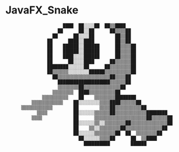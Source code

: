 # JavaFX_Snake
                                        
                          ████  ██░░░░██  ██▒▒████                            
                        ██      ██░░██      ██▒▒▒▒██                          
                      ██      ██░░░░██        ██▒▒██                          
                    ██      ████░░████        ██▒▒██                          
                    ██    ██████░░██████      ██▒▒▒▒██                        
                    ██    ██████░░██████      ██▒▒▒▒██                        
                    ██    ████░░░░██████      ██▒▒▒▒██                        
                    ██      ██░░░░████      ██▒▒▒▒▒▒██                        
                    ████████░░░░░░██      ██▒▒▒▒▒▒▒▒██                        
                    ██▒▒▒▒▒▒░░░░░░░░██████▒▒▒▒▒▒▒▒▒▒██                        
                      ██▒▒▒▒▒▒▒▒▒▒▒▒▒▒▒▒▒▒▒▒██▒▒▒▒██                          
                        ████████████████████▒▒▒▒▒▒██                          
                        ▒▒▒▒▒▒▒▒██▒▒▒▒▒▒▒▒▒▒▒▒▒▒██                            
                      ▒▒▒▒▒▒▒▒  ████▒▒▒▒▒▒▒▒▒▒██                              
                  ▒▒▒▒▒▒▒▒▒▒    ██    ▒▒▒▒▒▒▒▒████████                        
              ▒▒▒▒▒▒▒▒▒▒▒▒    ██░░░░░░░░▒▒▒▒████▒▒▒▒▒▒██                      
          ▒▒▒▒▒▒▒▒▒▒▒▒        ██        ▒▒▒▒██▒▒▒▒▒▒▒▒▒▒██                    
                ▒▒▒▒          ██░░░░░░▒▒▒▒▒▒██▒▒▒▒▒▒▒▒▒▒▒▒████████            
              ▒▒▒▒            ██      ▒▒▒▒▒▒▒▒▒▒▒▒▒▒▒▒▒▒▒▒██▒▒▒▒▒▒██          
                              ██░░░░░░▒▒░░▒▒▒▒▒▒▒▒██▒▒▒▒▒▒▒▒▒▒▒▒▒▒██          
                              ██    ▒▒░░▒▒▒▒▒▒▒▒██▒▒▒▒▒▒▒▒▒▒▒▒▒▒██            
                              ██░░░░░░▒▒▒▒▒▒▒▒██  ██  ▒▒▒▒▒▒▒▒██              
                                ██░░░░░░▒▒▒▒██      ██  ▒▒████                
                                  ██████████        ██████           
